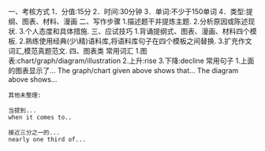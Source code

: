 一、考核方式
  1．分值:15分
  2．时间:30分钟
  3．单词:不少于150单词
  4．类型:提纲、图表、材料、漫画
二、写作步骤
  1.描述题干并提炼主题.
  2.分析原因或陈述现状.
  3.个人态度和具体措施.
三、应试技巧
  1.背诵提纲式、图表、漫画、材料四个模板.
  2.熟练使用经典(少\精)语料库,将语料库句子在四个模板之间替换.
  3.扩充作文词汇,模范真题范文.
四、图表类
  常用词汇
  1.图表:chart/graph/diagram/illustration
  2.上升:rise
  3.下降:decline
  常用句子
  1.上面的图表显示了...
    The graph/chart given above shows that...
    The diagram above shows...
    
    
    
    
    
    
    
    
    
    其他未整理:
    
    当提到...
    when it comes to..
    
    接近三分之一的...
    nearly one third of...
    
    
